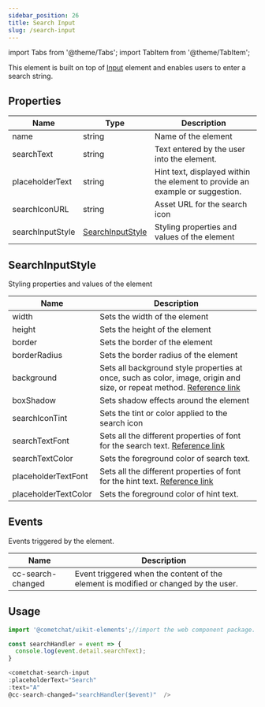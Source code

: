 ```yaml
---
sidebar_position: 26
title: Search Input
slug: /search-input
---
```


import Tabs from '@theme/Tabs';
import TabItem from '@theme/TabItem';

This element is built on top of [Input](./input) element and enables users to enter a search string.

## Properties

| Name | Type | Description | 
| ---- | ---- | ---- | 
| name | string | Name of the element | 
| searchText | string | Text entered by the user into the element. | 
| placeholderText | string | Hint text, displayed within the element to provide an example or suggestion. | 
| searchIconURL | string | Asset URL for the search icon | 
| searchInputStyle | [SearchInputStyle](./search-input#searchinputstyle) | Styling properties and values of the element | 


## SearchInputStyle

Styling properties and values of the element

| Name | Description | 
| ---- | ---- | 
| width | Sets the width of the element | 
| height | Sets the height of the element | 
| border | Sets the border of the element | 
| borderRadius | Sets the border radius of the element | 
| background | Sets all background style properties at once, such as color, image, origin and size, or repeat method. [Reference link](https://developer.mozilla.org/en-US/docs/Web/CSS/background) | 
| boxShadow | Sets shadow effects around the element | 
| searchIconTint | Sets the tint or color applied to the search icon | 
| searchTextFont | Sets all the different properties of font for the search text. [Reference link](https://developer.mozilla.org/en-US/docs/Web/CSS/font) | 
| searchTextColor | Sets the foreground color of search text. | 
| placeholderTextFont | Sets all the different properties of font for the hint text. [Reference link](https://developer.mozilla.org/en-US/docs/Web/CSS/font) | 
| placeholderTextColor | Sets the foreground color of hint text. | 


## Events

Events triggered by the element.

| Name | Description | 
| ---- | ---- | 
| cc-search-changed | Event triggered when the content of the element is modified or changed by the user. | 


## Usage

<Tabs>
<TabItem value="js" label="Javascript">

```javascript
import '@cometchat/uikit-elements';//import the web component package.

const searchHandler = event => {
  console.log(event.detail.searchText);
}

<cometchat-search-input 
:placeholderText="Search" 
:text="A" 
@cc-search-changed="searchHandler($event)"  />
```

</TabItem>
</Tabs>